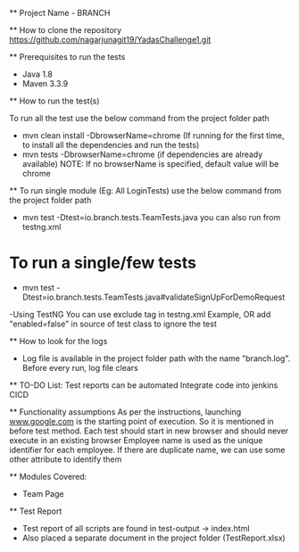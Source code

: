 ** Project Name - BRANCH

** How to clone the repository
https://github.com/nagarjunagit19/YadasChallenge1.git

** Prerequisites to run the tests
 - Java 1.8
 - Maven 3.3.9

** How to run the test(s)

 To run all the test use the below command from the project folder path
 - mvn clean install -DbrowserName=chrome (If running for the first time, to install all the dependencies and run the tests)
 - mvn tests -DbrowserName=chrome (if dependencies are already available)
 NOTE: If no browserName is specified, default value will be chrome
 
** To run single module (Eg: All LoginTests) use the below command from the project folder path
 - mvn test -Dtest=io.branch.tests.TeamTests.java
you can also run from testng.xml 
 
 # To run a single/few tests
 - mvn test -Dtest=io.branch.tests.TeamTests.java#validateSignUpForDemoRequest

-Using TestNG
You can use exclude tag in testng.xml Example,  <exclude name="testMethodName" />
OR add "enabled=false" in source of test class to ignore the test
 
** How to look for the logs
 - Log file is available in the project folder path with the name "branch.log". Before every run, log file clears

** TO-DO List:
   Test reports can be automated
   Integrate code into jenkins CICD

** Functionality assumptions
	As per the instructions, launching www.google.com is the starting point of execution. So it is mentioned in before test method.
 	Each test  should start in new browser and should never execute in an existing browser
  Employee name is used as the unique identifier for each employee. If there are duplicate name, we can use some other attribute to identify them


** Modules Covered:
 - Team Page

** Test Report 
 - Test report of all scripts are found in test-output -> index.html
 - Also placed a separate document in the project folder (TestReport.xlsx)

